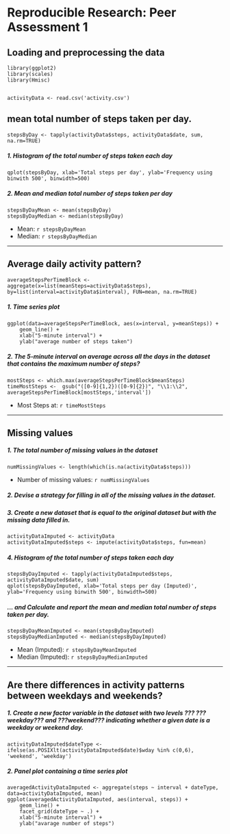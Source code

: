 # Reproducible Research: Peer Assessment 1



## Loading and preprocessing the data


```{r, echo=FALSE, results='hide', warning=FALSE, message=FALSE}
library(ggplot2)
library(scales)
library(Hmisc)
```


```{r, results='markup'}

activityData <- read.csv('activity.csv')
```


## mean total number of steps taken per day.

```{r}
stepsByDay <- tapply(activityData$steps, activityData$date, sum, na.rm=TRUE)
```

##### 1. Histogram of the total number of steps taken each day

```{r}
qplot(stepsByDay, xlab='Total steps per day', ylab='Frequency using binwith 500', binwidth=500)
```



##### 2. Mean and median total number of steps taken per day

```{r}
stepsByDayMean <- mean(stepsByDay)
stepsByDayMedian <- median(stepsByDay)
```
* Mean: `r stepsByDayMean` 
* Median: `r stepsByDayMedian`

-----

## Average daily activity pattern?

```{r}
averageStepsPerTimeBlock <- aggregate(x=list(meanSteps=activityData$steps), by=list(interval=activityData$interval), FUN=mean, na.rm=TRUE)
```

##### 1. Time series plot

```{r}
ggplot(data=averageStepsPerTimeBlock, aes(x=interval, y=meanSteps)) +
    geom_line() +
    xlab("5-minute interval") +
    ylab("average number of steps taken") 
```
##### 2. The 5-minute interval on average across all the days in the dataset that contains the maximum number of steps?

```{r}
mostSteps <- which.max(averageStepsPerTimeBlock$meanSteps)
timeMostSteps <-  gsub("([0-9]{1,2})([0-9]{2})", "\\1:\\2", averageStepsPerTimeBlock[mostSteps,'interval'])
```

* Most Steps at: `r timeMostSteps`

----

## Missing values
##### 1. The total number of missing values in the dataset 

```{r}
numMissingValues <- length(which(is.na(activityData$steps)))
```

* Number of missing values: `r numMissingValues`

##### 2. Devise a strategy for filling in all of the missing values in the dataset.
##### 3. Create a new dataset that is equal to the original dataset but with the missing data filled in.

```{r}
activityDataImputed <- activityData
activityDataImputed$steps <- impute(activityData$steps, fun=mean)
```


##### 4. Histogram of the total number of steps taken each day 

```{r}
stepsByDayImputed <- tapply(activityDataImputed$steps, activityDataImputed$date, sum)
qplot(stepsByDayImputed, xlab='Total steps per day (Imputed)', ylab='Frequency using binwith 500', binwidth=500)
```


 

##### ... and Calculate and report the mean and median total number of steps taken per day. 

```{r}
stepsByDayMeanImputed <- mean(stepsByDayImputed)
stepsByDayMedianImputed <- median(stepsByDayImputed)
```
* Mean (Imputed): `r stepsByDayMeanImputed`
* Median (Imputed):  `r stepsByDayMedianImputed`


----

## Are there differences in activity patterns between weekdays and weekends?
##### 1. Create a new factor variable in the dataset with two levels ??? ???weekday??? and ???weekend??? indicating whether a given date is a weekday or weekend day.


```{r}
activityDataImputed$dateType <-  ifelse(as.POSIXlt(activityDataImputed$date)$wday %in% c(0,6), 'weekend', 'weekday')
```

##### 2. Panel plot containing a time series plot


```{r}
averagedActivityDataImputed <- aggregate(steps ~ interval + dateType, data=activityDataImputed, mean)
ggplot(averagedActivityDataImputed, aes(interval, steps)) + 
    geom_line() + 
    facet_grid(dateType ~ .) +
    xlab("5-minute interval") + 
    ylab("avarage number of steps")
```